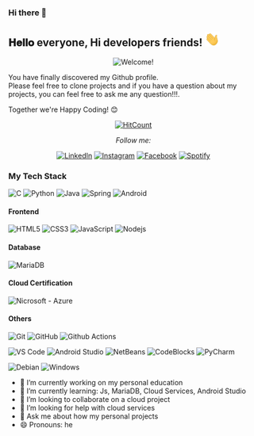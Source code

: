 ### Hi there 👋

<!--
**BrianOrihuelaP/BrianOrihuelaP** is a ✨ _special_ ✨ repository because its `README.md` (this file) appears on your GitHub profile.

Here are some ideas to get you started:

- 🔭 I’m currently working on my personal education 
- 🌱 I’m currently learning: Js, MariaDB, Cloud Services, Android Studio
- 👯 I’m looking to collaborate on a cloud project
- 🤔 I’m looking for help with cloud services
- 💬 Ask me about how my personal projects
- 😄 Pronouns: he

-->

<h2> 𝐇𝐞𝐥𝐥𝐨 everyone, Hi developers friends! <img src="https://github.com/ABSphreak/ABSphreak/blob/master/gifs/Hi.gif" width="30px"></h2>

<div align="center" width="50">

<img src="https://c.tenor.com/NOYF3f82b_gAAAAC/programmer.gif" alt="Welcome!" width="300"/>

</div>

You have finally discovered my Github profile. <br>
Please feel free to clone projects and if you have a question about my projects, you can feel free to ask me any question!!!.

Together we're Happy Coding! 😊

<div align="center">

[![HitCount](http://hits.dwyl.com/ABSphreak/ABSphreak.svg)](http://hits.dwyl.com/ABSphreak/ABSphreak)

<i>Follow me:</i><br>

<a href="https://www.linkedin.com/in/brian-ulises-orihuela-p%C3%A9rez-5115161a4/" target="_blank"><img src="https://img.shields.io/badge/LinkedIn-%230077B5.svg?&style=flat-square&logo=linkedin&logoColor=white" alt="LinkedIn"></a>
<a href="https://www.instagram.com/brian_voltage/" target="_blank"><img src="https://img.shields.io/badge/Instagram-%23E4405F.svg?&style=flat-square&logo=instagram&logoColor=white" alt="Instagram"></a>
<a href="https://www.facebook.com/brianulises.orihuelaperrez/" target="_blank"><img src="https://img.shields.io/badge/Facebook-%231877F2.svg?&style=flat-square&logo=facebook&logoColor=white" alt="Facebook"></a>
<a href="https://open.spotify.com/user/12138899475" target="_blank"><img src="https://img.shields.io/badge/Spotify-%231ED760.svg?&style=flat-square&logo=spotify&logoColor=white" alt="Spotify"></a>

</div>

### My Tech Stack
![C](https://dc722jrlp2zu8.cloudfront.net/media/cache/84/db/84db96188bab2c9bfe130ecedd1df805.webp)
![Python](https://iaarbook.github.io/img/python-logo.png)
![Java](http://img.shields.io/badge/-Java-007396?style=flat-square&logo=java&logoColor=ffffff)
![Spring](http://img.shields.io/badge/-Spring-6DB33F?style=flat-square&logo=spring&logoColor=ffffff)
![Android](http://img.shields.io/badge/-Android-3DDC84?style=flat-square&logo=android&logoColor=ffffff)


#### Frontend
![HTML5](https://img.shields.io/badge/-HTML5-%23E44D27?style=flat-square&logo=html5&logoColor=ffffff)
![CSS3](https://img.shields.io/badge/-CSS3-%231572B6?style=flat-square&logo=css3)
![JavaScript](https://img.shields.io/badge/-JavaScript-%23F7DF1C?style=flat-square&logo=javascript&logoColor=000000&labelColor=%23F7DF1C&color=%23FFCE5A)
![Nodejs](https://img.shields.io/badge/-Nodejs-black?style=flat-square&logo=Node.js)


#### Database
![MariaDB](https://d1.awsstatic.com/logos/partners/MariaDB_Logo.d8a208f0a889a8f0f0551b8391a065ea79c54f3a.png)


#### Cloud Certification
![Nicrosoft - Azure](https://upload.wikimedia.org/wikipedia/commons/thumb/f/fa/Microsoft_Azure.svg/1200px-Microsoft_Azure.svg.png)


#### Others
![Git](https://img.shields.io/badge/-Git-%23F05032?style=flat-square&logo=git&logoColor=%23ffffff)
![GitHub](https://img.shields.io/badge/-GitHub-181717?style=flat-square&logo=github)
![Github Actions](http://img.shields.io/badge/-Github%20Actions-2088FF?style=flat-square&logo=github-actions&logoColor=ffffff)

![VS Code](http://img.shields.io/badge/-VS%20Code-007ACC?style=flat-square&logo=visual-studio-code&logoColor=ffffff)
![Android Studio](http://img.shields.io/badge/-Android%20Studio-3DDC84?style=flat-square&logo=android-studio&logoColor=ffffff)
![NetBeans](https://ikastaroak.birt.eus/edu/argitalpen/backupa/20200331/1920k/es/DAM/DI/DI01/es_DAM_DI01_Contenidos/Dp3nCCdXgAEIMxM.png)
![CodeBlocks](https://programaenlinea.net/wp-content/uploads/2017/10/codeblocks.png)
![PyCharm](https://codelearn.io/Upload/Blog/pycharm-ide-63726976989.4277.jpg)


![Debian](http://img.shields.io/badge/-Debian-A81D33?style=flat-square&logo=debian&logoColor=ffffff)
![Windows](http://img.shields.io/badge/-Windows-0078D6?style=flat-square&logo=windows&logoColor=ffffff)


- 🔭 I’m currently working on my personal education 
- 🌱 I’m currently learning: Js, MariaDB, Cloud Services, Android Studio
- 👯 I’m looking to collaborate on a cloud project
- 🤔 I’m looking for help with cloud services
- 💬 Ask me about how my personal projects
- 😄 Pronouns: he
